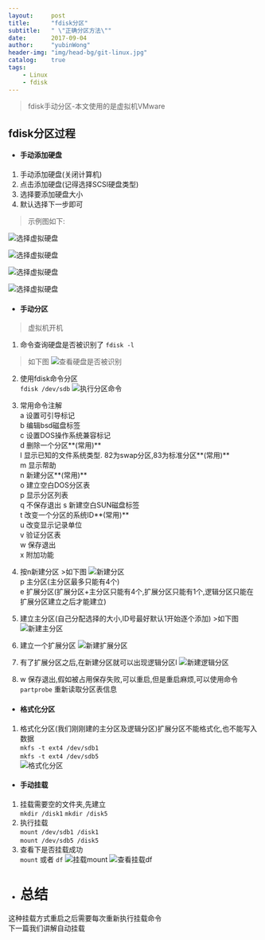 ```yaml
---
layout:     post
title:      "fdisk分区"
subtitle:   " \"正确分区方法\""
date:       2017-09-04
author:     "yubinWong"
header-img: "img/head-bg/git-linux.jpg"
catalog:    true
tags:
    - Linux
    - fdisk
---
```


>fdisk手动分区-本文使用的是虚拟机VMware


## fdisk分区过程

- #### 手动添加硬盘
1. 手动添加硬盘(关闭计算机)
2. 点击添加硬盘(记得选择SCSI硬盘类型)
3. 选择要添加硬盘大小
4. 默认选择下一步即可

>示例图如下:

![选择虚拟硬盘](/img/linux-fdisk/1.png)

![选择虚拟硬盘](/img/linux-fdisk/2.png)

![选择虚拟硬盘](/img/linux-fdisk/3.png)

![选择虚拟硬盘](/img/linux-fdisk/4.png)

- #### 手动分区  
>虚拟机开机  

1. 命令查询硬盘是否被识别了
`fdisk -l` 
>如下图
![查看硬盘是否被识别](/img/linux-fdisk/5.png)  

2. 使用fdisk命令分区  
`fdisk /dev/sdb`
![执行分区命令](/img/linux-fdisk/6.png) 
 
3. 常用命令注解  
a 设置可引导标记  
b 编辑bsd磁盘标签  
c 设置DOS操作系统兼容标记  
d 删除一个分区**(常用)**  
l 显示已知的文件系统类型. 82为swap分区,83为标准分区**(常用)**  
m 显示帮助  
n 新建分区**(常用)**  
o 建立空白DOS分区表  
p 显示分区列表  
q 不保存退出
s 新建空白SUN磁盘标签  
t 改变一个分区的系统ID**(常用)**  
u 改变显示记录单位  
v 验证分区表  
w 保存退出  
x 附加功能

4. 按n新建分区 >如下图
![新建分区](/img/linux-fdisk/7.png)  
p 主分区(主分区最多只能有4个)  
e 扩展分区(扩展分区+主分区只能有4个,扩展分区只能有1个,逻辑分区只能在扩展分区建立之后才能建立)

5. 建立主分区(自己分配选择的大小,ID号最好默认1开始逐个添加) >如下图
![新建主分区](/img/linux-fdisk/8.png) 

6. 建立一个扩展分区
![新建扩展分区](/img/linux-fdisk/9.png)

7. 有了扩展分区之后,在新建分区就可以出现逻辑分区l
![新建逻辑分区](/img/linux-fdisk/10.png)

8. w 保存退出,假如被占用保存失败,可以重启,但是重启麻烦,可以使用命令`partprobe` 重新读取分区表信息

- #### 格式化分区
1. 格式化分区(我们刚刚建的主分区及逻辑分区)扩展分区不能格式化,也不能写入数据  
`mkfs -t ext4 /dev/sdb1`  
`mkfs -t ext4 /dev/sdb5`  
![格式化分区](/img/linux-fdisk/11.png)

- #### 手动挂载
1. 挂载需要空的文件夹,先建立  
`mkdir /disk1`
`mkdir /disk5`
2. 执行挂载  
`mount /dev/sdb1 /disk1`  
`mount /dev/sdb5 /disk5`  
3. 查看下是否挂载成功  
`mount` 或者 `df`
![挂载mount](/img/linux-fdisk/12.png)
![查看挂载df](/img/linux-fdisk/13.png)

- # 总结  
这种挂载方式重启之后需要每次重新执行挂载命令  
下一篇我们讲解自动挂载